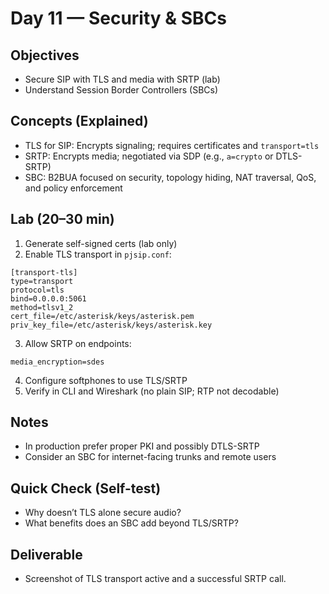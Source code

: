 # Day 11 — Security & SBCs

## Objectives
- Secure SIP with TLS and media with SRTP (lab)
- Understand Session Border Controllers (SBCs)

## Concepts (Explained)
- TLS for SIP: Encrypts signaling; requires certificates and `transport=tls`
- SRTP: Encrypts media; negotiated via SDP (e.g., `a=crypto` or DTLS-SRTP)
- SBC: B2BUA focused on security, topology hiding, NAT traversal, QoS, and policy enforcement

## Lab (20–30 min)
1) Generate self-signed certs (lab only)
2) Enable TLS transport in `pjsip.conf`:
```
[transport-tls]
type=transport
protocol=tls
bind=0.0.0.0:5061
method=tlsv1_2
cert_file=/etc/asterisk/keys/asterisk.pem
priv_key_file=/etc/asterisk/keys/asterisk.key
```
3) Allow SRTP on endpoints:
```
media_encryption=sdes
```
4) Configure softphones to use TLS/SRTP
5) Verify in CLI and Wireshark (no plain SIP; RTP not decodable)

## Notes
- In production prefer proper PKI and possibly DTLS-SRTP
- Consider an SBC for internet-facing trunks and remote users

## Quick Check (Self-test)
- Why doesn’t TLS alone secure audio?
- What benefits does an SBC add beyond TLS/SRTP?

## Deliverable
- Screenshot of TLS transport active and a successful SRTP call.
